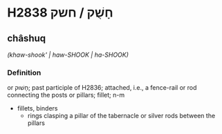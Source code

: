 # H2838 חָשֻׁק / חשק

## châshuq

_(khaw-shook' | haw-SHOOK | ha-SHOOK)_

### Definition

or חָשׁוּק; past participle of H2836; attached, i.e., a fence-rail or rod connecting the posts or pillars; fillet; n-m

- fillets, binders
  - rings clasping a pillar of the tabernacle or silver rods between the pillars
